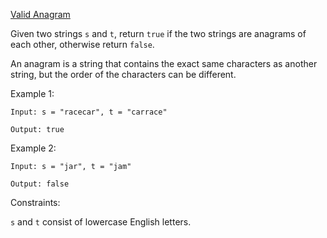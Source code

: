 [Valid Anagram](https://neetcode.io/problems/is-anagram?list=neetcode150)

Given two strings `s` and `t`, return `true` if the two strings are anagrams of each other, otherwise return `false`.

An anagram is a string that contains the exact same characters as another string, but the order of the characters can be different.

Example 1:
```
Input: s = "racecar", t = "carrace"

Output: true
```

Example 2:
```
Input: s = "jar", t = "jam"

Output: false
```

Constraints:

`s` and `t` consist of lowercase English letters.
